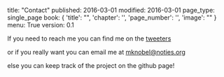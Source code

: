 title: "Contact"
published: 2016-03-01
modified: 2016-03-01
page_type: single_page
book: { 'title': "", 'chapter': '', 'page_number': '', 'image': "" }
menu: True
version: 0.1

If you need to reach me you can find me on the [tweeters](https://twitter.com/chipperdoodles)

or if you really want you can email me at [mknobel@noties.org](mknobel@noties.org)

else you can keep track of the project on the github page!

